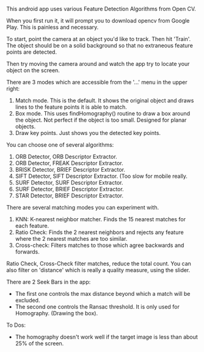 This android app uses various Feature Detection Algorithms from Open CV.

When you first run it, it will prompt you to download opencv from Google Play. This is painless and necessary.

To start, point the camera at an object you'd like to track. Then hit 'Train'. The object should be on a solid background so that no extraneous feature points are detected.

Then try moving the camera around and watch the app try to locate your object on the screen.

There are 3 modes which are accessible from the '...' menu in the upper right:   
1. Match mode. This is the default. It shows the original object and draws lines to the feature points it is able to match.   
2. Box mode. This uses findHomography() routine to draw a box around the object. Not perfect if the object is too small. Designed for planar objects.   
3. Draw key points. Just shows you the detected key points.   

You can choose one of several algorithms:
1. ORB Detector, ORB Descriptor Extractor.   
2. ORB Detector, FREAK Descriptor Extractor.   
3. BRISK Detector, BRIEF Descriptor Extractor.
4. SIFT Detector, SIFT Descriptor Extractor. (Too slow for mobile really.
5. SURF Detector, SURF Descriptor Extractor.
6. SURF Detector, BRIEF Descriptor Extractor.
7. STAR Detector, BRIEF Descriptor Extractor.

There are several matching modes you can experiment with.   
1. KNN: K-nearest neighbor matcher. Finds the 15 nearest matches for each feature.   
2. Ratio Check: Finds the 2 nearest neighbors and rejects any feature where the 2 nearest matches are too similar.     
3. Cross-check: Filters matches to those which agree backwards and forwards.      

Ratio Check, Cross-Check filter matches, reduce the total count. You can also filter on 'distance' which is really a quality measure, using the slider.   

There are 2 Seek Bars in the app:
- The first one controls the max distance beyond which a match will be excluded.
- The second one controls the Ransac threshold. It is only used for Homography. (Drawing the box).

To Dos:   
- The homography doesn't work well if the target image is less than about 25% of the screen.   

